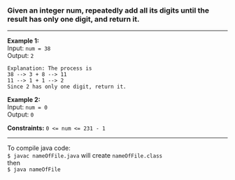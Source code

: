 ### Given an integer num, repeatedly add all its digits until the result has only one digit, and return it.

---

**Example 1:**  
Input: `num = 38`  
Output: `2`  

```
Explanation: The process is
38 --> 3 + 8 --> 11
11 --> 1 + 1 --> 2 
Since 2 has only one digit, return it.
```

**Example 2:**  
Input: `num = 0`  
Output: `0`  

**Constraints:**
`0 <= num <= 231 - 1`

 ---
To compile java code: <br>
`$ javac nameOfFile.java` will create `nameOfFile.class` <br>
then <br>
`$ java nameOfFile` <br>
